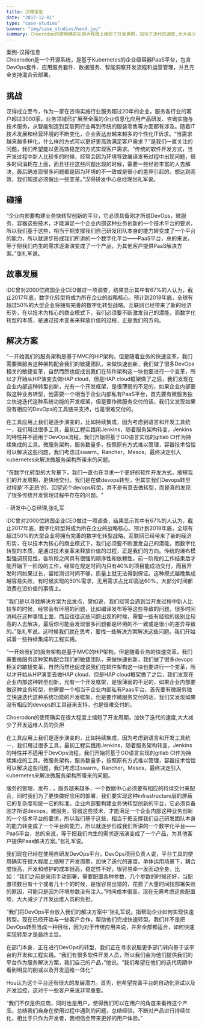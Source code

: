 ```yaml
---
title: 汉得信息
date: "2017-12-01"
type: "case-studies"
banner: "img/case_studies/hand.jpg"
summary: Choerodon的使用确实在很大程度上缩短了开发周期，加快了迭代的速度,大大减少了开发运维人员的负担
---
```


<section class="case-studies-detail">
  <div class="text-nav">
    <div class="container">
      <div class="col-md-12 nav-head">案例-汉得信息</div>
      <div class="col-md-12 nav-text">Choerodon是一个开源系统，是基于Kubernetes的企业级容器PaaS平台，包含DevOps套件、应用服务套件、数据服务、智能洞察开发流程和运营管理，并且完全支持混合云部署。</div>
    </div>
  </div>
  <div class="cols">
    <div class="col1">
      <h2>挑战</h2>
        <p>汉得成立至今，作为一家在咨询实施行业服务超过20年的企业，服务各行业的客户超过3000家，业务领域已扩展至全面的企业信息化应用产品研发、咨询实施与技术服务，从智能制造到互联网行业再到传统的服装零售等方面都有涉及。随着IT技术发展和经营环境的不断变化，企业表达出越来越多的个性化IT诉求。“当需求越来越多样化，什么样的方式可以更好更高效满足客户需求？”是我们一直关注的问题，我们希望能以更高效稳定的方式实现客户需求。“传统的软件开发方式，当开发过程中新人比较多的时候，经常会因为环境导致编译发布过程中出现问题，很多时间消耗在上面，而且往往这些问题出现的时候，需要一些经验丰富的人去解决，最后确发现很多问题都是因为环境的不一致或是很小的差异引起的，想达到高效，我们知道必须做出一些变革。”汉得研发中心总经理张礼军说。</p>
      <h2>碰撞</h2>
        <p>“企业内部要构建业务快转型创新的平台，它必须具备刚才所说DevOps，微服务，容器这些技术，才能满足一个企业内部这种业务创新的一个技术平台的要求，所以我们基于这些，相当于把支撑我们自己研发团队本身的能力转变成了一个平台的能力，所以就逐步形成我们所讲的一个数字化平台——PaaS平台，总的来说，等于把我们内生的需求逐渐演变成了一个产品，为其他客户提供PaaS解决方案。”张礼军说。</p>
    </div>
    <div class="col2">
      <h2>故事发展</h2>
      <p>IDC曾对2000位跨国企业CEO做过一项调查，结果显示其中有67%的人认为，截止2017年底，数字化转型将成为所在企业的战略核心。预计到2018年底，全球有超过50%的大型企业将拥有完善的数字化转型战略。互联网已经带来了新的经济形势，在以技术为核心的商业模式下，我们必须要不断激发自己的潜能，而数字化转型的本质，是通过技术变革来释放价值的过程，正是我们的方向。</p>
      <h2>解决方案</h2>
      <p>“一开始我们的服务架构是基于MVC的HIP架构，但是随着业务的快速变革，我们需要微服务这种架构配合我们的敏捷团队，来做快速创新，我们做了很多DevOps相关的敏捷变革，自然而然也促成说我们在软件架构这一块也要进行一个变革，所以才开始从HIP演变去做HAP cloud，但是HAP cloud框架做了之后，我们发现在企业内部这种转型创新，光有一个开发框架，是很薄弱的不足的，如果企业内部要做这种业务转型，他需要一个相当于企业内部私有PaaS平台，首先要有微服务独立快速迭代这种系统功能的开发框架，但是要作微服务交付的话，我们又发现如果没有相应的DevOps的工具链来支持，也是很难交付的。</p>
      <p>在工具应用上我们是逐步演变的，比如持续集成，因为考虑到语言和开发工具统一，我们用过很多工具，最初工程实践用Jenkins，随着服务架构转变，Jenkins的特性并不适用于DevOps流程，我们开始将基于GO语言实现的gitlab CI作为持续集成的工具。微服务架构，服务数量多，按照原有方式难以管理，容器技术恰恰可以解决这些问题，我们考虑过swarm，Rancher，Mesos，最终决定引入kubernetes来解决微服务架构所带来的问题。</p>
    </div>
  </div>
</section>

<div class="banner2">
  <div class="bannertext">
    <p>"在数字化转型的大背景下，我们一直也在寻求一个更好的软件开发方式，缩短我们的开发周期，更快地交付。我们是在做devops转型，但其实我们Devops转型过程是'不正统'的，回望这个devops转型，并不是有意去做转型，而是真的发现了很多传统开发管理过程中存在的问题。"</p>
    <div class="author">
      - 研发中心总经理,张礼军
    </div>
  </div>
</div>

<section class="section">
  <div class="fullcol">
    <p>IDC曾对2000位跨国企业CEO做过一项调查，结果显示其中有67%的人认为，截止2017年底，数字化转型将成为所在企业的战略核心。预计到2018年底，全球有超过50%的大型企业将拥有完善的数字化转型战略。互联网已经带来了新的经济形势，在以技术为核心的商业模式下，我们必须要不断激发自己的潜能，而数字化转型的本质，是通过技术变革来释放价值的过程，正是我们的方向。传统的瀑布模型强调预见性，各阶段之间具有很强的顺序性和依赖性，前一阶段的工作结束后才能开始下一阶段的工作，经常在规定时间内只有40%的项目能成功交付，而且开发时间如果过长，留给测试时间不够，质量上就无法得到保证。这种模式越晚集成越容易失败，有时候实现的50%需求，无用需求占比却高达60%，大部分时间都浪费在没价值的事情上。</p>
    <p>“我们是以寻找解决方案为出发点，譬如说，我们经常会遇到当开发过程中新人比较多的时候，经常会有环境的问题，比如编译发布等等这些导致的问题，很多时间消耗在这种事情上面，而且往往这些问题出现的时候，需要一些有经验的级别比较高的人去解决，最后你可能会发现很多问题都是环境的不一致或是很小的差异导致的。”张礼军说。这时候我们就在思考，要找一些解决方案解决这些问题。我们开始试着一些持续集成的工程实践。</p>
    <p>“一开始我们的服务架构是基于MVC的HIP架构，但是随着业务的快速变革，我们需要微服务这种架构配合我们的敏捷团队，来做快速创新，我们做了很多devops相关的敏捷变革，自然而然也促成说我们在软件架构这一块也要进行一个变革，所以才开始从HIP演变去做HAP cloud，但是HAP cloud框架做了之后，我们发现在企业内部这种转型创新，光有一个开发框架，是很薄弱的不足的，如果企业内部要做这种业务转型，他需要一个相当于企业内部私有Paas平台，首先要有微服务独立快速迭代这种系统功能的开发框架，但是要作微服务交付的话，我们又发现如果没有相应的devops的工具链来支持，也是很难交付的。</p>
  </div>
</section>

<div class="banner3" style="background:url(/case-studies/img/hand.jpg)">
  <div class="bannertext">
    Choerodon的使用确实在很大程度上缩短了开发周期，加快了迭代的速度,大大减少了开发运维人员的负担
  </div>
</div>

<section class="section">
  <div class="fullcol">
    <p>在工具应用上我们是逐步演变的，比如持续集成，因为考虑到语言和开发工具统一，我们用过很多工具，最初工程实践用Jenkins，随着服务架构转变，Jenkins的特性并不适用于DevOps流程，我们开始将基于GO语言实现的gitlab CI作为持续集成的工具。微服务架构，服务数量多，按照原有方式难以管理，容器技术恰恰可以解决这些问题，我们考虑过swarm，Rancher，Mesos，最终决定引入kubernetes来解决微服务架构所带来的问题。</p>
    <p>服务的管理、发布...，服务越来越多，一个数据中心必须要有相应的持续交付来配合，同时我们为了更快做好应用的部署，我们要实现这种infrastructure层的屏蔽它的复杂度和统一它的标准，企业内部要构建业务快转型创新的平台，它必须具备刚才所说devops，微服务，容器这些技术，才能满足一个企业内部这种业务创新的一个技术平台的要求，所以我们基于这些，相当于把支撑我们自己研发团队本身的能力转变成了一个平台的能力，所以就逐步形成我们所讲的一个数字化平台——PaaS平台，总的来说，等于把我们内生的需求逐渐演变成了一个产品，为其他客户提供Paas解决方案。”张礼军说。</p>
    <p>我们现在已经在使用自研发DevOps平台，DevOps项目负责人说，平台工具的使用确实在很大程度上缩短了开发周期，加快了迭代的速度。单体运用场景下，耦合度很高，开发和维护的成本很高，稳定性不好，很容易牵一发而动全身。比如：“我们之前是采用手动部署，需要配置各种参数，几个参数的时候还好，当配置项数目有十个或者几十个的时候，是很容易出错的，花费了大量时间找部署失败的原因，可能只是因为环境参数没有注入。”时间成本很高，现在无需考虑这些配置项，大大减少了开发运维人员的负担。</p>
    <p>“我们将DevOps平台放入我们的解决方案中”张礼军说。指帮助企业如何实现快速转型。现在已经开始与一些客户合作，帮助他们完成快速转型。我们并不是把DevOps转型当成一种目标，因为对于传统应用来说，并非全部都适合，如何快速实现转型才是最终主旨。</p>
    <p>在部门本身，正在进行DevOps的转型，我们正在寻求说服更多部门转向基于该平台的开发和工程实践。“我们有很多软件开发人员，所以我们会为他们提供我们的平台作为服务解决方案，我们自己的产品，”他说。“我们希望在他们的迭代周期中看到明显的削减以及开发运维一体化” </p>
    <p>Hou认为这个平台还有很大的发展潜力。首先，他希望完善平台的自动化测试以及开发监控，这对于一些客户来说非常重要。</p>
    <p>“我们不仅是供应商，同时也是用户，使得我们可以在用户的角度来看待这个产品，总结我们自身在使用过程中遇到的问题，总结经验，不断对产品进行持续优化，相比于只作为开发者，我相信会带来更好的用户体验。”</p>
  </div>
</section>


